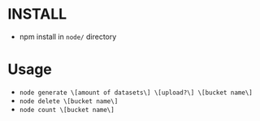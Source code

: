 # INSTALL
* npm install in `node/` directory

# Usage
* `node generate \[amount of datasets\] \[upload?\] \[bucket name\]`
* `node delete \[bucket name\]`
* `node count \[bucket name\]`